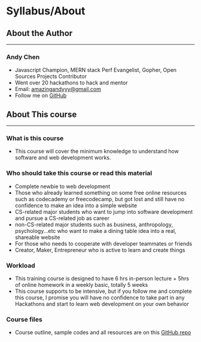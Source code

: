 # Syllabus/About

## About the Author
---
### Andy Chen
- Javascript Champion, MERN stack Perf Evangelist, Gopher, Open Sources Projects Contributor
- Went over 20 hackathons to hack and mentor
- Email: amazingandyyy@gmail.com
- Follow me on [GitHub]('https://github.com/amazingandyyy')

## About This course
---
### What is this course
- This course will cover the minimum knowledge to understand how software and web development works.

### Who should take this course or read this material
- Complete newbie to web development
- Those who already learned something on some free online resources such as codecademy or freecodecamp, but got lost and still have no confidence to make an idea into a simple website
- CS-related major students who want to jump into software development and pursue a CS-related job as career
- non-CS-related major students such as business, anthropology, psychology...etc who want to make a dining table idea into a real, shareable website
- For those who needs to cooperate with developer teammates or friends
- Creator, Maker, Entrepreneur who is active to learn and create things

### Workload
- This training course is designed to have 6 hrs in-person lecture + 5hrs of online homework in a weekly basic, totally 5 weeks
- This course supports to be intensive, but if you follow me and complete this course, I promise you will have no confidence to take part in any Hackathons and start to learn web development on your own behavior

### Course files
- Course outline, sample codes and all resources are on this [GitHub repo](https://github.com/amazingandyyy/FrontEndTraining)

